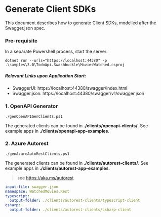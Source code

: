 # Generate Client SDKs
This document describes how to generate Client SDKs, modelled after the Swagger.json spec.

### Pre-requisite
In a separate Powershell process, start the server:
```
dotnet run --urls="https://localhost:44380" -p .\samples\3.0\TodoApi.Swashbuckle\MoviesWatched.csproj
```
##### Relevant Links upon Application Start:
- SwaggerUI: https://localhost:44380/swagger/index.html
- Swagger.json: https://localhost:44380/swagger/v1/swagger.json

### 1. OpenAPI Generator
```
./genOpenAPIGenClients.ps1 
```
The generated clients can be found in __./clients/openapi-clients/__. See example apps in __./clients/openapi-app-examples__.
	
### 2. Azure Autorest
```
./genAzureAutoRestClients.ps1
```

The generated clients can be found in __./clients/autorest-clients/__. See example apps in __./clients/autorest-app-examples__.

> see https://aka.ms/autorest
``` yaml
input-file: swagger.json
namespace: WatchedMovies.Rest
typescript:
  output-folder: ./clients/autorest-clients/typescript-client
csharp:
  output-folder: ./clients/autorest-clients/csharp-client 
```